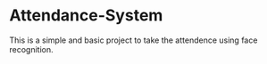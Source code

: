 # Attendance-System
This is a simple and basic  project to take  the attendence using face recognition.
